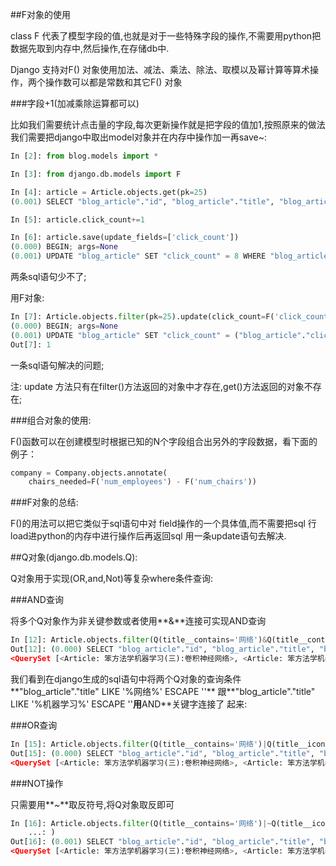 ##F对象的使用


class F 代表了模型字段的值,也就是对于一些特殊字段的操作,不需要用python把数据先取到内存中,然后操作,在存储db中.

Django 支持对F() 对象使用加法、减法、乘法、除法、取模以及幂计算等算术操作，两个操作数可以都是常数和其它F() 对象


###字段+1(加减乘除运算都可以)

比如我们需要统计点击量的字段,每次更新操作就是把字段的值加1,按照原来的做法我们需要把django中取出model对象并在内存中操作加一再save~:

```python
In [2]: from blog.models import *

In [3]: from django.db.models import F

In [4]: article = Article.objects.get(pk=25)
(0.001) SELECT "blog_article"."id", "blog_article"."title", "blog_article"."desc", "blog_article"."content", "blog_article"."click_count", "blog_article"."is_recommend", "blog_article"."date_publish", "blog_article"."user_id", "blog_article"."category_id" FROM "blog_article" WHERE "blog_article"."id" = 25; args=(25,)

In [5]: article.click_count+=1

In [6]: article.save(update_fields=['click_count'])
(0.000) BEGIN; args=None
(0.001) UPDATE "blog_article" SET "click_count" = 8 WHERE "blog_article"."id" = 25; args=(8, 25)

```

两条sql语句少不了;


用F对象:

```python
In [7]: Article.objects.filter(pk=25).update(click_count=F('click_count')+1)
(0.000) BEGIN; args=None
(0.001) UPDATE "blog_article" SET "click_count" = ("blog_article"."click_count" + 1) WHERE "blog_article"."id" = 25; args=(1, 25)
Out[7]: 1

```

一条sql语句解决的问题;

注:
 update 方法只有在filter()方法返回的对象中才存在,get()方法返回的对象不存在;
 
 
###组合对象的使用:

F()函数可以在创建模型时根据已知的N个字段组合出另外的字段数据，看下面的例子：

```python
company = Company.objects.annotate(
    chairs_needed=F('num_employees') - F('num_chairs'))
```

###F对象的总结:

F()的用法可以把它类似于sql语句中对 field操作的一个具体值,而不需要把sql 行load进python的内存中进行操作后再返回sql 用一条update语句去解决.


##Q对象(django.db.models.Q):


Q对象用于实现(OR,and,Not)等复杂where条件查询:

###AND查询

将多个Q对象作为非关键参数或者使用**&**连接可实现AND查询

```python
In [12]: Article.objects.filter(Q(title__contains='网络')&Q(title__contains='机器学习'))
Out[12]: (0.000) SELECT "blog_article"."id", "blog_article"."title", "blog_article"."desc", "blog_article"."content", "blog_article"."click_count", "blog_article"."is_recommend", "blog_article"."date_publish", "blog_article"."user_id", "blog_article"."category_id" FROM "blog_article" WHERE ("blog_article"."title" LIKE '%网络%' ESCAPE '\' AND "blog_article"."title" LIKE '%机器学习%' ESCAPE '\') ORDER BY "blog_article"."date_publish" DESC LIMIT 21; args=('%网络%', '%机器学习%')
<QuerySet [<Article: 笨方法学机器学习(三):卷积神经网络>, <Article: 笨方法学机器学习(二):全连接神经网络>]>
```

我们看到在django生成的sql语句中将两个Q对象的查询条件**"blog_article"."title" LIKE '%网络%' ESCAPE '\'**
跟**"blog_article"."title" LIKE '%机器学习%' ESCAPE '\'**用**AND**关键字连接了 起来:


###OR查询

```python
In [15]: Article.objects.filter(Q(title__contains='网络')|Q(title__icontains='django'))
Out[15]: (0.000) SELECT "blog_article"."id", "blog_article"."title", "blog_article"."desc", "blog_article"."content", "blog_article"."click_count", "blog_article"."is_recommend", "blog_article"."date_publish", "blog_article"."user_id", "blog_article"."category_id" FROM "blog_article" WHERE ("blog_article"."title" LIKE '%网络%' ESCAPE '\' OR "blog_article"."title" LIKE '%django%' ESCAPE '\') ORDER BY "blog_article"."date_publish" DESC LIMIT 21; args=('%网络%', '%django%')
<QuerySet [<Article: 笨方法学机器学习(三):卷积神经网络>, <Article: 笨方法学机器学习(二):全连接神经网络>, <Article: Django +Apache部署在ubantu服务器上>, <Article: Django项目部署到pythonanywhere>]>
```


###NOT操作

只需要用**~**取反符号,将Q对象取反即可

```python
In [16]: Article.objects.filter(Q(title__contains='网络')|~Q(title__icontains='django')
    ...: )
Out[16]: (0.001) SELECT "blog_article"."id", "blog_article"."title", "blog_article"."desc", "blog_article"."content", "blog_article"."click_count", "blog_article"."is_recommend", "blog_article"."date_publish", "blog_article"."user_id", "blog_article"."category_id" FROM "blog_article" WHERE ("blog_article"."title" LIKE '%网络%' ESCAPE '\' OR NOT ("blog_article"."title" LIKE '%django%' ESCAPE '\')) ORDER BY "blog_article"."date_publish" DESC LIMIT 21; args=('%网络%', '%django%')
<QuerySet [<Article: 笨方法学机器学习(三):卷积神经网络>, <Article: 笨方法学机器学习(一):聚类>, <Article: git服务器搭建>, <Article: 笨方法学机器学习(二):全连接神经网络>, <Article: 哈工大操作系统实验（六）内存管理>, <Article: 哈工大操作系统实验（五）I/O设备管理>, <Article: 哈工大操作系统实验（四）进程同步>, <Article: 哈工大操作系统实验(三)进程管理>, <Article: 哈工大操作系统实验(二)系统调用>, <Article: 哈工大操作系统实验（一）系统引导>, <Article: python 源码阅读(一)listObject>, <Article: 一周一个Python语法糖：（三） 元类>, <Article: 一周一个Python语法糖：（二）迭代器与生成器>, <Article: 寒假碎碎念>, <Article: MySql学习（一）:安装mysql>, <Article: Linux小命令备忘录（不定时更新）>, <Article: 一周一个Python语法糖：（一）装饰器>]>

```


 
 







